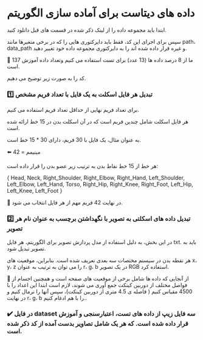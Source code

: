 # داده های دیتاست برای آماده سازی الگوریتم

ابتدا باید مجموعه داده را از لینک ذکر شده در قسمت های قبل دانلود کنید.

 سپس برای اجرای این کد، فقط باید دایرکتوری هایی را که در برخی متغیرها مانند path، data_path و غیره قرار داده شده اند را به دایرکتوری مجموعه داده خود تغییر دهید.

📌 ما از 8 درصد داده ها (13 عدد) برای تست استفاده می کنیم  وتعداد داده آموزش 137 است.

کد را به صورت زیر توضیح می دهیم.

### 1️⃣ تبدیل هر فایل اسکلت به یک فایل با تعداد فریم مشخص

برای تعداد فریم نهایی از حداقل تعداد فریم استفاده می کنیم.

 هر فایل اسکلت شامل چندین فریم است که در آن اسکلت بدن در 15 خط ارائه شده است.

 به عنوان مثال، یک فایل با 30 فریم، دارای 30 * 15 خط است.

 ⬅️ مینیمم = 42

 هر خط از 15 خط نقاط بدن به ترتیب زیر عضو بدن را قرار داده است:

{ Head, Neck, Right_Shoulder, Right_Elbow, Right_Hand, Left_Shoulder, Left_Elbow, Left_Hand, Torso, Right_Hip, Right_Knee, Right_Foot, Left_Hip, Left_Knee, Left_Foot }

📌 در نهایت 42 فریم مهم از هر فایل انتخاب می شود.

###  2️⃣ تبدیل داده های اسکلتی به تصویر با نگهداشتن برچسب به عنوان نام هر تصویر

در این بخش، به دلیل استفاده از مدل پردازش تصویر برای الگوریتم، هر فایل txt. باید به تصویر تبدیل شود.

 هر نقطه بدن در سیستم مختصات سه بعدی تعریف شده است.  بنابراین، موقعیت های x، y، z را می توان به ترتیب به عنوان r، g، b در یک تصویر RGB استفاده کرد.

 📌 از آنجایی که داده ها شامل برخی از موقعیت های صفحه است و همچنین اجسام از فواصل مختلف از دوربین کینکت جمع آوری می شوند، لازم است ابتدا این اعداد را با 4500 مقیاس کنیم ( فاصله ی 4.5 متری از دوربین کینکت)، سپس آنها را نرمال کنیم و در نهایت r، g، b را با هم ادغام کنیم..
 
 
### ✔️ در فایل dataset سه فایل زیپ از داده های تست، اعتبارسنجی و آموزش قرار داده شده است. که هر یک شامل تصاویر بدست آمده از کد ذکر شده است.
